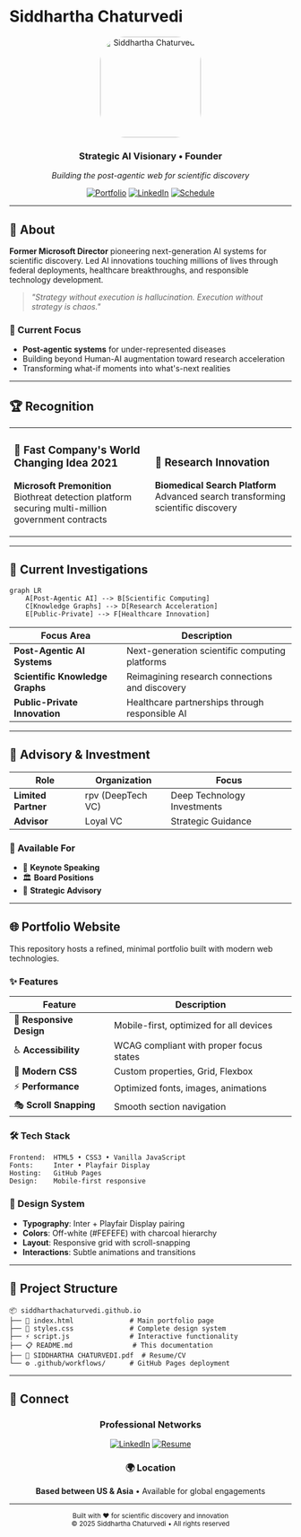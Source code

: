 # Siddhartha Chaturvedi

<div align="center">
  <img src="https://media.licdn.com/dms/image/v2/D5603AQHgq8TpWBFHIQ/profile-displayphoto-crop_800_800/B56ZfeEX4VHQAI-/0/1751777378877?e=1757548800&v=beta&t=KPjIkASm1vIvvmDhmlnnk0vNKexA_mr-ytUJUaDigEo" alt="Siddhartha Chaturvedi" width="180" style="border-radius: 25%;">
  
  <h3>Strategic AI Visionary • Founder</h3>
  <p><em>Building the post-agentic web for scientific discovery</em></p>
  
  [![Portfolio](https://img.shields.io/badge/🌐_Portfolio-Live-2563EB?style=for-the-badge)](https://siddharthachaturvedi.github.io)
  [![LinkedIn](https://img.shields.io/badge/LinkedIn-Connect-0A66C2?style=for-the-badge&logo=linkedin&logoColor=white)](https://linkedin.com/in/siddharth)
  [![Schedule](https://img.shields.io/badge/📅_Schedule-15min_Chat-059669?style=for-the-badge)](https://calendly.com/s-sidc/15min)
</div>

---

## 🎯 About

**Former Microsoft Director** pioneering next-generation AI systems for scientific discovery. Led AI innovations touching millions of lives through federal deployments, healthcare breakthroughs, and responsible technology development.

> *"Strategy without execution is hallucination. Execution without strategy is chaos."*

### 🚀 Current Focus
- **Post-agentic systems** for under-represented diseases
- Building beyond Human-AI augmentation toward research acceleration
- Transforming what-if moments into what's-next realities

---

## 🏆 Recognition

<table>
<tr>
<td width="50%">

### 🌟 Fast Company's World Changing Idea 2021
**Microsoft Premonition**  
Biothreat detection platform securing multi-million government contracts

</td>
<td width="50%">

### 🔬 Research Innovation
**Biomedical Search Platform**  
Advanced search transforming scientific discovery

</td>
</tr>
</table>

---

## 🔬 Current Investigations

```mermaid
graph LR
    A[Post-Agentic AI] --> B[Scientific Computing]
    C[Knowledge Graphs] --> D[Research Acceleration]
    E[Public-Private] --> F[Healthcare Innovation]
```

| Focus Area | Description |
|------------|-------------|
| **Post-Agentic AI Systems** | Next-generation scientific computing platforms |
| **Scientific Knowledge Graphs** | Reimagining research connections and discovery |
| **Public-Private Innovation** | Healthcare partnerships through responsible AI |

---

## 💼 Advisory & Investment

<div align="center">

| Role | Organization | Focus |
|------|-------------|-------|
| **Limited Partner** | rpv (DeepTech VC) | Deep Technology Investments |
| **Advisor** | Loyal VC | Strategic Guidance |

</div>

### 🎯 Available For
- 🎤 **Keynote Speaking**
- 🏛️ **Board Positions** 
- 🤝 **Strategic Advisory**

---

## 🌐 Portfolio Website

This repository hosts a refined, minimal portfolio built with modern web technologies.

### ✨ Features

<div align="center">

| Feature | Description |
|---------|-------------|
| 📱 **Responsive Design** | Mobile-first, optimized for all devices |
| ♿ **Accessibility** | WCAG compliant with proper focus states |
| 🎨 **Modern CSS** | Custom properties, Grid, Flexbox |
| ⚡ **Performance** | Optimized fonts, images, animations |
| 🎭 **Scroll Snapping** | Smooth section navigation |

</div>

### 🛠️ Tech Stack

```
Frontend:  HTML5 • CSS3 • Vanilla JavaScript
Fonts:     Inter • Playfair Display
Hosting:   GitHub Pages
Design:    Mobile-first responsive
```

### 🎨 Design System

- **Typography**: Inter + Playfair Display pairing
- **Colors**: Off-white (#FEFEFE) with charcoal hierarchy
- **Layout**: Responsive grid with scroll-snapping
- **Interactions**: Subtle animations and transitions

---

## 📁 Project Structure

```
📦 siddharthachaturvedi.github.io
├── 📄 index.html              # Main portfolio page
├── 🎨 styles.css              # Complete design system
├── ⚡ script.js               # Interactive functionality
├── 📋 README.md               # This documentation
├── 📄 SIDDHARTHA CHATURVEDI.pdf  # Resume/CV
└── ⚙️ .github/workflows/      # GitHub Pages deployment
```

---

## 🤝 Connect

<div align="center">

### Professional Networks

[![LinkedIn](https://img.shields.io/badge/LinkedIn-/in/siddharth-0A66C2?style=for-the-badge&logo=linkedin&logoColor=white)](https://linkedin.com/in/siddharth)
[![Resume](https://img.shields.io/badge/Resume-Download_PDF-DC2626?style=for-the-badge&logo=adobe&logoColor=white)](./SIDDHARTHA%20CHATURVEDI.pdf)

### 🌍 Location
**Based between US & Asia** • Available for global engagements

</div>

---

<div align="center">
  <sub>Built with ❤️ for scientific discovery and innovation</sub><br>
  <sub>© 2025 Siddhartha Chaturvedi • All rights reserved</sub>
</div>